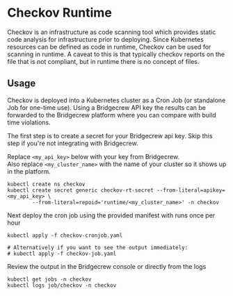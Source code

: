 # Checkov Runtime

Checkov is an infrastructure as code scanning tool which provides static code analysis for 
infrastructure prior to deploying.  Since Kubernetes resources can be defined as code in runtime, 
Checkov can be used for scanning in runtime.  A caveat to this is that typically checkov reports on the file 
that is not compliant, but in runtime there is no concept of files. 

## Usage

Checkov is deployed into a Kubernetes cluster as a Cron Job (or standalone Job for one-time use).  Using a Bridgecrew 
API key the results can be forwarded to the Bridgecrew platform where you can compare with build time violations.  

The first step is to create a secret for your Bridgecrew api key.  Skip this step if you're not integrating with Bridgecrew.

Replace `<my_api_key>` below with your key from Bridgecrew.  
Also replace `<my_cluster_name>` with the name of your cluster so it shows up in the platform.  
```$xslt
kubectl create ns checkov 
kubectl create secret generic checkov-rt-secret --from-literal=apikey=<my_api_key> \
        --from-literal=repoid='runtime/<my_cluster_name>' -n checkov
```

Next deploy the cron job using the provided manifest with runs once per hour

```$xslt
kubectl apply -f checkov-cronjob.yaml

# Alternatively if you want to see the output immediately:
# kubectl apply -f checkov-job.yaml
```

Review the output in the Bridgecrew console or directly from the logs 

```$xslt
kubectl get jobs -n checkov
kubectl logs job/checkov -n checkov
```